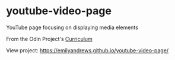 # youtube-video-page
YouTube page focusing on displaying media elements

From the Odin Project's <a href="http://www.theodinproject.com/html5-and-css3/embedding-images-and-video" target="_blank">Curriculum</a>

View project: https://emilyandrews.github.io/youtube-video-page/

